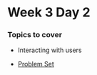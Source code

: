# Week 3 Day 2

### Topics to cover
+ Interacting with users

+ [Problem Set][problems]

[problems]: ./problems/problems.md
